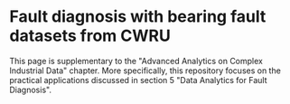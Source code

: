 # Fault diagnosis with bearing fault datasets from CWRU

This page is supplementary to the "Advanced Analytics on Complex Industrial Data" chapter. More specifically, this repository focuses on the practical applications discussed in section 5 "Data Analytics for Fault Diagnosis". 



